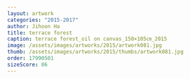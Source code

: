 ```yaml
---
layout: artwork
categories: "2015-2017"
author: Jihoon Ha
title: terrace forest
caption: terrace forest_oil on canvas_150×105㎝_2015
image: /assets/images/artworks/2015/artwork081.jpg
thumb: /assets/images/artworks/2015/thumbs/artwork081.jpg
order: 17990501
sizeScore: 06
---
```

